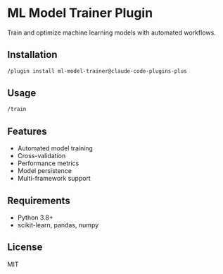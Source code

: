 # ML Model Trainer Plugin

Train and optimize machine learning models with automated workflows.

## Installation

```bash
/plugin install ml-model-trainer@claude-code-plugins-plus
```

## Usage

```bash
/train
```

## Features

- Automated model training
- Cross-validation
- Performance metrics
- Model persistence
- Multi-framework support

## Requirements

- Python 3.8+
- scikit-learn, pandas, numpy

## License

MIT
